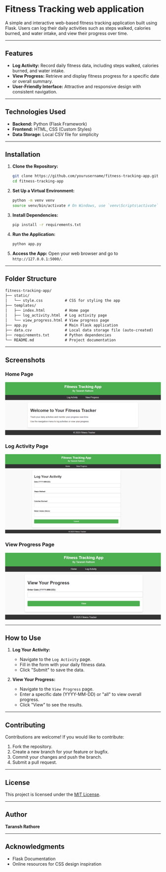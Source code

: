 # Fitness Tracking web application


A simple and interactive web-based fitness tracking application built using Flask. Users can log their daily activities such as steps walked, calories burned, and water intake, and view their progress over time.

---

## Features

- **Log Activity:** Record daily fitness data, including steps walked, calories burned, and water intake.
- **View Progress:** Retrieve and display fitness progress for a specific date or overall summary.
- **User-Friendly Interface:** Attractive and responsive design with consistent navigation.

---

## Technologies Used

- **Backend:** Python (Flask Framework)
- **Frontend:** HTML, CSS (Custom Styles)
- **Data Storage:** Local CSV file for simplicity

---

## Installation

1. **Clone the Repository:**
   ```bash
   git clone https://github.com/yourusername/fitness-tracking-app.git
   cd fitness-tracking-app
   ```

2. **Set Up a Virtual Environment:**
   ```bash
   python -m venv venv
   source venv/bin/activate # On Windows, use `venv\Scripts\activate`
   ```

3. **Install Dependencies:**
   ```bash
   pip install -r requirements.txt
   ```

4. **Run the Application:**
   ```bash
   python app.py
   ```

5. **Access the App:**
   Open your web browser and go to `http://127.0.0.1:5000/`.

---

## Folder Structure

```
fitness-tracking-app/
├── static/
│   └── style.css          # CSS for styling the app
├── templates/
│   ├── index.html         # Home page
│   ├── log_activity.html  # Log activity page
│   └── view_progress.html # View progress page
├── app.py                 # Main Flask application
├── data.csv               # Local data storage file (auto-created)
├── requirements.txt       # Python dependencies
└── README.md              # Project documentation
```

---

## Screenshots

### Home Page
![Home Page Screenshot](Images/Home_page.png)

### Log Activity Page
![Log Activity Page Screenshot](Images/Log_activity.png)

### View Progress Page
![View Progress Page Screenshot](Images/View_progress.png)

---

## How to Use

1. **Log Your Activity:**
   - Navigate to the `Log Activity` page.
   - Fill in the form with your daily fitness data.
   - Click "Submit" to save the data.

2. **View Your Progress:**
   - Navigate to the `View Progress` page.
   - Enter a specific date (YYYY-MM-DD) or "all" to view overall progress.
   - Click "View" to see the results.

---

## Contributing

Contributions are welcome! If you would like to contribute:

1. Fork the repository.
2. Create a new branch for your feature or bugfix.
3. Commit your changes and push the branch.
4. Submit a pull request.

---

## License

This project is licensed under the [MIT License](LICENSE).

---

## Author

**Taransh Rathore**

---

## Acknowledgments

- Flask Documentation
- Online resources for CSS design inspiration
